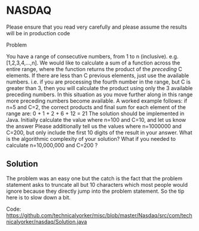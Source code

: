 NASDAQ
======

Please ensure that you read very carefully and please assume the results will be in production code
 
Problem
 
You have a range of consecutive numbers, from 1 to n (inclusive). e.g. [1,2,3,4,...,n].
We would like to calculate a sum of a function across the entire range, where the function returns the product of the *preceding* C elements.
If there are less than C previous elements, just use the available numbers. i.e. if you are processing the fourth number in the range, but C is greater than 3, then you will calculate the product using only the 3 available preceding numbers. In this situation as you move further along in this range more preceding numbers become available.
A worked example follows: if n=5 and C=2, the correct products and final sum for each element of the range are: 0 + 1 + 2 + 6 + 12 = 21
The solution should be implemented in Java. Initially calculate the value where n=100 and C=10, and let us know the answer
Please additionally tell us the values where n=1000000 and C=200, but only include the first 10 digits of the result in your answer.
What is the algorithmic complexity of your solution? What if you needed to calculate n=10,000,000 and C=200 ?
 
Solution
--------
The problem was an easy one but the catch is the fact that the problem statement asks to truncate all but 10 characters which most people would ignore because they directly jump into the problem statement. So the tip here is to slow down a bit.

Code: https://github.com/technicalyorker/misc/blob/master/Nasdaq/src/com/technicalyorker/nasdaq/Solution.java
